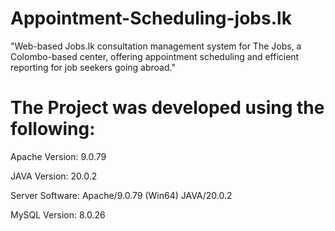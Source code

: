 # Appointment-Scheduling-jobs.lk
"Web-based Jobs.lk consultation management system for The Jobs, a Colombo-based center, offering appointment scheduling and efficient reporting for job seekers going abroad."

# The Project was developed using the following:

Apache Version: 9.0.79

JAVA Version: 20.0.2

Server Software: Apache/9.0.79 (Win64) JAVA/20.0.2

MySQL Version: 8.0.26
